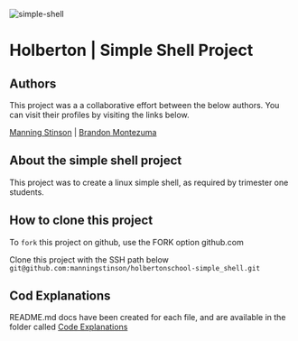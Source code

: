 ![simple-shell](https://github.com/manningstinson/holbertonschool-simple_shell/assets/104523090/63ec4f1c-4ffb-46a2-8622-bad7774100b7)

# Holberton | Simple Shell Project
## Authors
This project was a a collaborative effort between the below authors. You can visit their profiles by visiting the links below.

[Manning Stinson](https://github.com/manningstinson) | 
[Brandon Montezuma](https://github.com/bmontezuma)

## About the simple shell project
This project was to create a linux simple shell, as required by trimester one students. 

## How to clone this project
To `fork` this project on github, use the FORK option github.com

Clone this project with the SSH path below
`git@github.com:manningstinson/holbertonschool-simple_shell.git`

## Cod Explanations
README.md docs have been created for each file, and are available in the folder called 
[Code Explanations](https://github.com/manningstinson/holbertonschool-simple_shell/tree/main/code-explanations)






